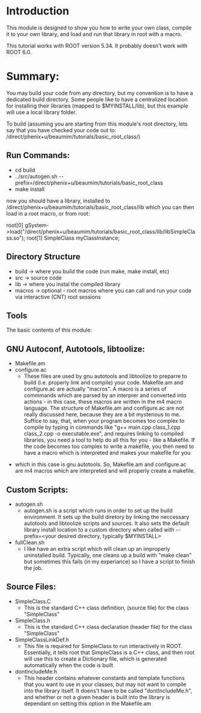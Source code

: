 # Introduction
This module is designed to show you how to write your own class, compile it to your own
library, and load and run that library in root with a macro.

This tutorial works with ROOT version 5.34. It probably doesn't work with ROOT 6.0.

# Summary:
You may build your code from any directory, but my convention is to have a
dedicated build directory. Some people like to have a centralized location
for installing their libraries (mapped to $MYINSTALL/lib), but this
example will use a local library folder.

To build (assuming you are starting from this module's root directory,
lets say that you have checked your code out to: /direct/phenix+u/beaumim/tutorials/basic_root_class/)

## Run Commands:

* cd build
* ../src/autogen.sh --prefix=/direct/phenix+u/beaumim/tutorials/basic_root_class
* make install

now you should have a library, installed to
/direct/phenix+u/beaumim/tutorials/basic_root_class/lib which you can then
load in a root macro, or from root:

root[0] gSystem->load("/direct/phenix+u/beaumim/tutorials/basic_root_class/lib/libSimpleClass.so");
root[1] SimpleClass myClassInstance;

## Directory Structure
* build  -> where you build the code (run make, make install, etc)
* src    -> source code
* lib    -> where you instal the compiled library
* macros -> optional - root macros where you can call and run your code via interactive (CNT) root sessions


## Tools
The basic contents of this module:

## GNU Autoconf, Autotools, libtoolize:

* Makefile.am
* configure.ac
  * These files are used by gnu autotools and libtoolize to preparre to build (i.e.  properly link and compile) your code. Makefile.am and configure.ac are actually "macros". A macro is a series of commmands which are parsed by an interprer and converted into actions - in this case, these macros are written in the m4 macro language. The structure of Makefile.am and configure.ac are not really discussed here, because they are a bit mysterious to me. Suffice to say, that, when your program becomes too complex to compile by typing in commands like "g++ main.cpp class_1.cpp class_2.cpp -o executable.exe", and requires linking to compiled libraries, you need a tool to help do all this for you - like a Makefile. If the code becomes too complex to write a makefile, you then need to have a macro which is interpreted and makes your makefile for you
- which in this case is gnu autotools. So, Makefile.am and configure.ac are m4 macros which are interpreted and will properly create a makefile.

## Custom Scripts:

* autogen.sh
  * autogen.sh is a script which runs in order to set up the build environment. It sets up the build diretory by linking the neccessary autotools and libtoolize scripts and sources. It also sets the default library install location to a custom directory when called with --prefix=<your desired directory, typically $MYINSTALL> 
* fullClean.sh
  * I like have an extra script which will clean up an improperly uninstalled build. Typically, one cleans up a build with "make clean" but sometimes this fails (in my experiance) so I have a script to finish the job.

## Source Files:

* SimpleClass.C
  * This is the standard C++ class definition, (source file) for the class "SimpleClass" 
* SimpleClass.h 
  * This is the standard C++ class declaration (header file) for the class "SimpleClass"
* SimpleClassLinkDef.h
  * This file is required for SimpleClass to run interactively in ROOT.  Essentially, it tells root that SimpleClass is a C++ class, and then root will use this to create a Dictionary file, which is generated automatically when the code is built
* dontIncludeMe.h
  * This header contains whatever constants and template functions that you want to use in your classes, but may not want to compile into the library itself. It doens't have to be called "dontIncludeMe.h", and whether or not a given header is built into the library is dependant on setting this option in the Makefile.am
